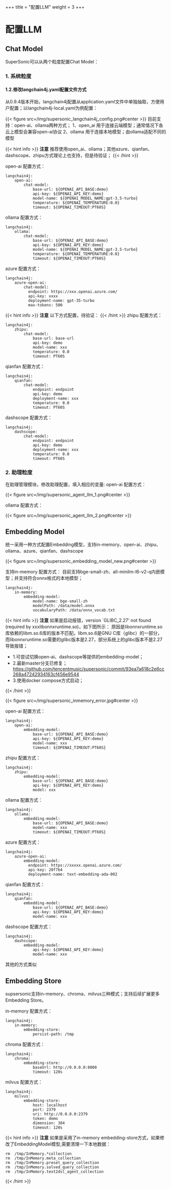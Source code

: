 +++
title = "配置LLM"
weight = 3
+++

# 配置LLM

## Chat Model

SuperSonic可以从两个粒度配置Chat Model：

### **1. 系统粒度**
#### **1.2.修改langchain4j.yaml配置文件方式**

从0.9.4版本开始，langchain4j配置从application.yaml文件中单独抽取，方便用户配置；以langchain4j-local.yaml为例配置：

{{< figure src=/img/supersonic_langchain4j_config.png#center >}}
目前支持：open-ai、ollama两种方式；
1、open_ai 用于连接云端模型；通常情况下各云上模型会兼容open-ai协议
2、ollama 用于连接本地模型；由ollama适配不同的模型

{{< hint info >}}
**注意**
推荐使用open_ai、ollama；其他azure、qianfan、dashscope、zhipu方式理论上也支持，但是待验证；
{{< /hint >}}

open-ai 配置方式：
```
langchain4j:
    open-ai:
        chat-model:
            base-url: ${OPENAI_API_BASE:demo}
            api-key: ${OPENAI_API_KEY:demo}
            model-name: ${OPENAI_MODEL_NAME:gpt-3.5-turbo}
            temperature: ${OPENAI_TEMPERATURE:0.0}
            timeout: ${OPENAI_TIMEOUT:PT60S}
```
ollama 配置方式：
```
langchain4j:
    ollama:
        chat-model:
            base-url: ${OPENAI_API_BASE:demo}
            api-key: ${OPENAI_API_KEY:demo}
            model-name: ${OPENAI_MODEL_NAME:gpt-3.5-turbo}
            temperature: ${OPENAI_TEMPERATURE:0.0}
            timeout: ${OPENAI_TIMEOUT:PT60S}
```
azure 配置方式：
```
langchain4j:
    azure-open-ai:
        chat-model:
          endpoint: https://xxx.openai.azure.com/
          api-key: xxxx
          deployment-name: gpt-35-turbo
          max-tokens: 500
```

{{< hint info >}}
**注意**
以下方式配置，待验证：
{{< /hint >}}
zhipu 配置方式：
```
langchain4j:
    zhipu:
        chat-model:
            base-url: base-url
            api-key: demo
            model-name: xxx
            temperature: 0.0
            timeout: PT60S
```

qianfan 配置方式：
```
langchain4j:
    qianfan:
        chat-model:
            endpoint: endpoint
            api-key: demo
            deployment-name: xxx
            temperature: 0.0
            timeout: PT60S
```
dashscope 配置方式：
```
langchain4j:
    dashscope:
        chat-model:
            endpoint: endpoint
            api-key: demo
            deployment-name: xxx
            temperature: 0.0
            timeout: PT60S
```

### **2. 助理粒度**
在助理管理模块，修改助理配置，填入相应的变量:
open-ai 配置方式：

{{< figure src=/img/supersonic_agent_llm_1.png#center >}}

ollama 配置方式：


{{< figure src=/img/supersonic_agent_llm_2.png#center >}}


## Embedding Model

统一采用一种方式配置Embedding模型，支持in-memory、open-ai、zhipu、ollama、azure、qianfan、dashscope

{{< figure src=/img/supersonic_embedding_model_new.png#center >}}

支持in-memory 配置方式：
目前支持bge-small-zh、all-minilm-l6-v2-q内嵌模型；并支持符合onnx格式的本地模型；

```
langchain4j:
    in-memory:
        embedding-model:
            model-name: bge-small-zh
            modelPath: /data/model.onnx
            vocabularyPath: /data/onnx_vocab.txt
```
{{< hint info >}}
**注意**
如果是启动报错，version `GLIBC_2.27' not found (required by xxxlibonnxruntime.so)，如下图所示：
原因是libonnxruntime.so库依赖的libm.so.6库的版本不匹配。libm.so.6是GNU C库（glibc）的一部分，而libonnxruntime.so需要的glibc版本是2.27，部分系统上的glibc版本不是2.27导致报错；
- 1.可尝试切换open-ai、dashscope等提供的embedding-model；
- 2.最新master分支已修复；  
https://github.com/tencentmusic/supersonic/commit/93ea7a618c2e6cc268a47242934163cf456e9544
- 3.使用docker compose方式启动；


{{< /hint >}}

{{< figure src=/img/supersonic_inmemory_error.jpg#center >}}

open-ai 配置方式：
```
langchain4j:
    open-ai:
        embedding-model:
            base-url: ${OPENAI_API_BASE:demo}
            api-key: ${OPENAI_API_KEY:demo}
            model-name: xxx
            timeout: ${OPENAI_TIMEOUT:PT60S}
```
zhipu 配置方式：
```
langchain4j:
    zhipu:
        embedding-model:
            base-url: ${OPENAI_API_BASE:demo}
            api-key: ${OPENAI_API_KEY:demo}
            model: xxx
```
ollama 配置方式：
```
langchain4j:
    ollama:
        embedding-model:
            base-url: ${OPENAI_API_BASE:demo}
            model-name: xxx
            timeout: ${OPENAI_TIMEOUT:PT60S}
```
azure 配置方式：
```
langchain4j:
    azure-open-ai:
        embedding-model:
          endpoint: https://xxxxx.openai.azure.com/
          api-key: 20f7b4
          deployment-name: text-embedding-ada-002
```
qianfan 配置方式：
```
langchain4j:
    qianfan:
        embedding-model:
            base-url: ${OPENAI_API_BASE:demo}
            api-key: ${OPENAI_API_KEY:demo}
            model-name: xxx
```
dashscope 配置方式：
```
langchain4j:
    dashscope:
        embedding-model:
            api-key: ${OPENAI_API_KEY:demo}
            model-name: xxx
```
其他的方式类似

## Embedding Store
supsersonic支持in-memory、chroma、milvus三种模式；支持后续扩展更多Embedding Store。

in-memory 配置方式：
```
langchain4j:
    in-memory:
        embedding-store:
            persist-path: /tmp
```
chroma 配置方式：
```
langchain4j:
    chroma:
        embedding-store:
            baseUrl: http://0.0.0.0:8000
            timeout: 120s
```
milvus 配置方式：
```
langchain4j:
    milvus:
        embedding-store:
            host: localhost
            port: 2379
            uri: http://0.0.0.0:2379
            token: demo
            dimension: 384
            timeout: 120s   
```

{{< hint info >}}
**注意**
如果是采用了in-memory embedding-store方式，如果修改了EmbeddingModel模型,需要清理一下本地数据：
```
rm  /tmp/InMemory.*collection
rm  /tmp/InMemory.meta_collection
rm  /tmp/InMemory.preset_query_collection
rm  /tmp/InMemory.solved_query_collection
rm  /tmp/InMemory.text2dsl_agent_collection
```
{{< /hint >}}
